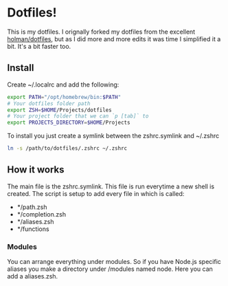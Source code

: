 # Dotfiles!

This is my dotfiles. I orignally forked my dotfiles from the excellent [holman/dotfiles](https://github.com/holman/dotfiles), but as I did more and more edits it was time I simplified it a bit. It's a bit faster too.

## Install

Create ~/.localrc and add the following:
```sh
export PATH="/opt/homebrew/bin:$PATH"
# Your dotfiles folder path
export ZSH=$HOME/Projects/dotfiles
# Your project folder that we can `p [tab]` to
export PROJECTS_DIRECTORY=$HOME/Projects
```

To install you just create a symlink between the zshrc.symlink and ~/.zshrc
```sh
ln -s /path/to/dotfiles/.zshrc ~/.zshrc
```

## How it works
The main file is the zshrc.symlink. This file is run everytime a new shell is created. The script is setup to add every file in which is called:
- */path.zsh
- */completion.zsh
- */aliases.zsh
- */functions

### Modules
You can arrange everything under modules. So if you have Node.js specific aliases you make a directory under /modules named node.
Here you can add a aliases.zsh.
